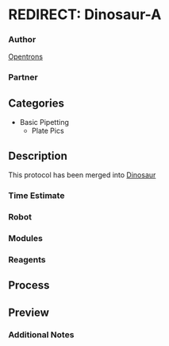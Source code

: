 # REDIRECT: Dinosaur-A

### Author
[Opentrons](https://opentrons.com/)

### Partner

## Categories
* Basic Pipetting
	* Plate Pics

## Description
This protocol has been merged into [Dinosaur](./dinosaur)

### Time Estimate

### Robot

### Modules

### Reagents

## Process

## Preview

### Additional Notes
